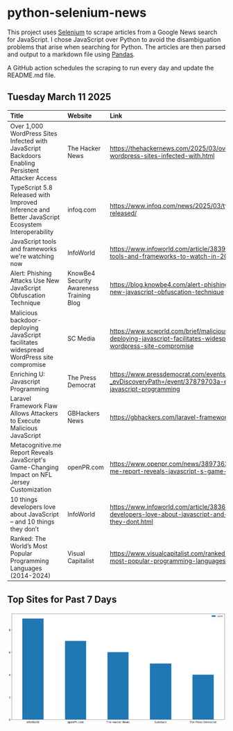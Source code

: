 # python-selenium-news

This project uses [Selenium](https://www.seleniumhq.org/) to scrape articles from a Google News search for JavaScript.
I chose JavaScript over Python to avoid the disambiguation problems that arise when searching for Python.
The articles are then parsed and output to a markdown file using [Pandas](https://pandas.pydata.org/).

A GitHub action schedules the scraping to run every day and update the README.md file.

## Tuesday March 11 2025


| Title                                                                                             | Website                                  | Link                                                                                                                   |
|:--------------------------------------------------------------------------------------------------|:-----------------------------------------|:-----------------------------------------------------------------------------------------------------------------------|
| Over 1,000 WordPress Sites Infected with JavaScript Backdoors Enabling Persistent Attacker Access | The Hacker News                          | https://thehackernews.com/2025/03/over-1000-wordpress-sites-infected-with.html                                         |
| TypeScript 5.8 Released with Improved Inference and Better JavaScript Ecosystem Interoperability  | infoq.com                                | https://www.infoq.com/news/2025/03/typescript-58-released/                                                             |
| JavaScript tools and frameworks we're watching now                                                | InfoWorld                                | https://www.infoworld.com/article/3839234/javascript-tools-and-frameworks-to-watch-in-2025.html                        |
| Alert: Phishing Attacks Use New JavaScript Obfuscation Technique                                  | KnowBe4 Security Awareness Training Blog | https://blog.knowbe4.com/alert-phishing-attacks-use-new-javascript-obfuscation-technique                               |
| Malicious backdoor-deploying JavaScript facilitates widespread WordPress site compromise          | SC Media                                 | https://www.scworld.com/brief/malicious-backdoor-deploying-javascript-facilitates-widespread-wordpress-site-compromise |
| Enriching U: Javascript Programming                                                               | The Press Democrat                       | https://www.pressdemocrat.com/events/?_evDiscoveryPath=/event/37879703a-enriching-u-javascript-programming             |
| Laravel Framework Flaw Allows Attackers to Execute Malicious JavaScript                           | GBHackers News                           | https://gbhackers.com/laravel-framework-flaw/                                                                          |
| Metacognitive.me Report Reveals JavaScript's Game-Changing Impact on NFL Jersey Customization     | openPR.com                               | https://www.openpr.com/news/3897363/metacognitive-me-report-reveals-javascript-s-game-changing                         |
| 10 things developers love about JavaScript – and 10 things they don’t                             | InfoWorld                                | https://www.infoworld.com/article/3836901/10-things-developers-love-about-javascript-and-10-things-they-dont.html      |
| Ranked: The World’s Most Popular Programming Languages (2014-2024)                                | Visual Capitalist                        | https://www.visualcapitalist.com/ranked-the-worlds-most-popular-programming-languages-2014-2024/                       |
## Top Sites for Past 7 Days

![Graph of Top Sites](https://raw.githubusercontent.com/dan-mba/python-selenium-news/main/last-week.png)
